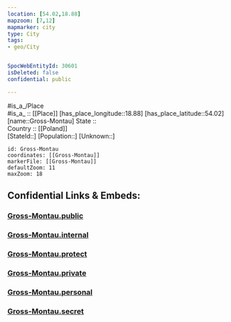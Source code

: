 ```yaml
---
location: [54.02,18.88] 
mapzoom: [7,12] 
mapmarker: city 
type: City
tags:
- geo/City


SpocWebEntityId: 30601
isDeleted: false
confidential: public

---
```

#is_a_/Place  
#is_a_ :: [[Place]] 
[has_place_longitude::18.88] 
[has_place_latitude::54.02] 
[name::Gross-Montau] 
State ::  
Country :: [[Poland]]  
[StateId::] 
[Population::] 
[Unknown::] 


```leaflet
id: Gross-Montau
coordinates: [[Gross-Montau]] 
markerFile: [[Gross-Montau]] 
defaultZoom: 11 
maxZoom: 18
```


## Confidential Links & Embeds: 

### [Gross-Montau.public](/_public/\Earth\Continent\Europe\Europe~East\Poland\Provinces~Poland\Pomeranian\CityGross-Montau.public.md) 

### [Gross-Montau.internal](/_internal/\Earth\Continent\Europe\Europe~East\Poland\Provinces~Poland\Pomeranian\CityGross-Montau.internal.md) 

### [Gross-Montau.protect](/_protect/\Earth\Continent\Europe\Europe~East\Poland\Provinces~Poland\Pomeranian\CityGross-Montau.protect.md) 

### [Gross-Montau.private](/_private/\Earth\Continent\Europe\Europe~East\Poland\Provinces~Poland\Pomeranian\CityGross-Montau.private.md) 

### [Gross-Montau.personal](/_personal/\Earth\Continent\Europe\Europe~East\Poland\Provinces~Poland\Pomeranian\CityGross-Montau.personal.md) 

### [Gross-Montau.secret](/_secret/\Earth\Continent\Europe\Europe~East\Poland\Provinces~Poland\Pomeranian\CityGross-Montau.secret.md)

